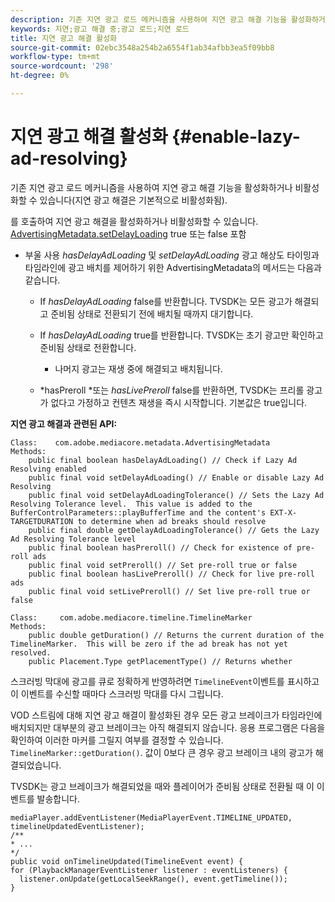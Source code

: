 ```yaml
---
description: 기존 지연 광고 로드 메커니즘을 사용하여 지연 광고 해결 기능을 활성화하거나 비활성화할 수 있습니다(지연 광고 해결은 기본적으로 비활성화됨).
keywords: 지연;광고 해결 중;광고 로드;지연 로드
title: 지연 광고 해결 활성화
source-git-commit: 02ebc3548a254b2a6554f1ab34afbb3ea5f09bb8
workflow-type: tm+mt
source-wordcount: '298'
ht-degree: 0%

---
```


# 지연 광고 해결 활성화 {#enable-lazy-ad-resolving}

기존 지연 광고 로드 메커니즘을 사용하여 지연 광고 해결 기능을 활성화하거나 비활성화할 수 있습니다(지연 광고 해결은 기본적으로 비활성화됨).

를 호출하여 지연 광고 해결을 활성화하거나 비활성화할 수 있습니다. [AdvertisingMetadata.setDelayLoading](https://help.adobe.com/en_US/primetime/api/psdk/javadoc_2.4/com/adobe/mediacore/metadata/AdvertisingMetadata.html#setDelayAdLoading-boolean-) true 또는 false 포함

* 부울 사용 *hasDelayAdLoading* 및 *setDelayAdLoading* 광고 해상도 타이밍과 타임라인에 광고 배치를 제어하기 위한 AdvertisingMetadata의 메서드는 다음과 같습니다.

   * If *hasDelayAdLoading* false를 반환합니다. TVSDK는 모든 광고가 해결되고 준비됨 상태로 전환되기 전에 배치될 때까지 대기합니다.
   * If *hasDelayAdLoading* true를 반환합니다. TVSDK는 초기 광고만 확인하고 준비됨 상태로 전환합니다.

      * 나머지 광고는 재생 중에 해결되고 배치됩니다.

   * *hasPreroll *또는 *hasLivePreroll* false를 반환하면, TVSDK는 프리롤 광고가 없다고 가정하고 컨텐츠 재생을 즉시 시작합니다. 기본값은 true입니다.

**지연 광고 해결과 관련된 API:**

```
Class:    com.adobe.mediacore.metadata.AdvertisingMetadata 
Methods: 
    public final boolean hasDelayAdLoading() // Check if Lazy Ad Resolving enabled 
    public final void setDelayAdLoading() // Enable or disable Lazy Ad Resolving 
    public final void setDelayAdLoadingTolerance() // Sets the Lazy Ad Resolving Tolerance level.  This value is added to the BufferControlParameters::playBufferTime and the content's EXT-X-TARGETDURATION to determine when ad breaks should resolve 
    public final double getDelayAdLoadingTolerance() // Gets the Lazy Ad Resolving Tolerance level 
    public final boolean hasPreroll() // Check for existence of pre-roll ads 
    public final void setPreroll() // Set pre-roll true or false 
    public final boolean hasLivePreroll() // Check for live pre-roll ads 
    public final void setLivePreroll() // Set live pre-roll true or false

Class:     com.adobe.mediacore.timeline.TimelineMarker 
Methods: 
    public double getDuration() // Returns the current duration of the TimelineMarker.  This will be zero if the ad break has not yet resolved. 
    public Placement.Type getPlacementType() // Returns whether
```

스크러빙 막대에 광고를 큐로 정확하게 반영하려면 `TimelineEvent`이벤트를 표시하고 이 이벤트를 수신할 때마다 스크러빙 막대를 다시 그립니다.

VOD 스트림에 대해 지연 광고 해결이 활성화된 경우 모든 광고 브레이크가 타임라인에 배치되지만 대부분의 광고 브레이크는 아직 해결되지 않습니다. 응용 프로그램은 다음을 확인하여 이러한 마커를 그릴지 여부를 결정할 수 있습니다. `TimelineMarker::getDuration()`. 값이 0보다 큰 경우 광고 브레이크 내의 광고가 해결되었습니다.

TVSDK는 광고 브레이크가 해결되었을 때와 플레이어가 준비됨 상태로 전환될 때 이 이벤트를 발송합니다.

```
mediaPlayer.addEventListener(MediaPlayerEvent.TIMELINE_UPDATED, timelineUpdatedEventListener); 
/** 
* ... 
*/ 
public void onTimelineUpdated(TimelineEvent event) { 
for (PlaybackManagerEventListener listener : eventListeners) { 
  listener.onUpdate(getLocalSeekRange(), event.getTimeline()); 
}
```
